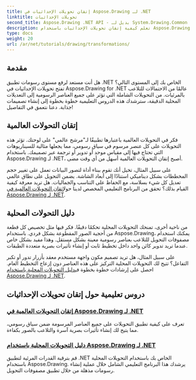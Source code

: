 ```yaml
---
title: إتقان تحويلات الإحداثيات في Aspose.Drawing لـ .NET
linktitle: تحويلات الإحداثيات
second_title: Aspose.Drawing .NET API - بديل لـ System.Drawing.Common
description: تعلم كيفية إتقان تحويلات الإحداثيات باستخدام Aspose.Drawing لـ .NET. اكتشف كيفية تنفيذ التحويلات العالمية والمحلية لتحقيق التميز البصري.
type: docs
weight: 20
url: /ar/net/tutorials/drawing/transformations/
---
```

## مقدمة

هل أنت مستعد لرفع مستوى رسومات تطبيق .NET الخاص بك إلى المستوى التالي؟ تفتح تحويلات الإحداثيات في Aspose.Drawing for .NET عالمًا من الاحتمالات للتلاعب بالمرئيات. من التحويلات الشاملة التي تؤثر على جميع العناصر الرسومية إلى التعديلات المحلية الدقيقة، سترشدك هذه الدروس التعليمية خطوة بخطوة إلى إنشاء تصميمات جذابة. دعنا نتعمق في التفاصيل!

## إتقان التحولات العالمية

فكر في التحويلات العالمية باعتبارها تطبيقًا لـ"مرشح عالمي" على لوحتك. تؤثر هذه التحويلات على كل عنصر مرسوم في سياق رسومي، مما يجعلها مثالية للسيناريوهات التي تحتاج فيها إلى مقياس موحد أو تدوير أو ترجمة عبر تصميمك. باستخدام Aspose.Drawing لـ .NET، أصبح إتقان التحويلات العالمية أسهل من أي وقت مضى.

 على سبيل المثال، تخيل أنك تقوم ببناء أداة لتصور البيانات تعمل على تغيير حجم المخططات بشكل ديناميكي استنادًا إلى أبعاد الشاشة. يضمن التحويل على نطاق عالمي تعديل كل شيء بسلاسة، مع الحفاظ على التناسب والجماليات. هل تريد معرفة كيفية القيام بذلك؟ تحقق من البرنامج التعليمي المخصص لدينا حول[إتقان التحويلات العالمية في Aspose.Drawing لـ .NET](./mastering-global-transformations/).

## دليل التحولات المحلية

من ناحية أخرى، تمنحك التحويلات المحلية تحكمًا دقيقًا. فكر فيها مثل تخصيص كل قطعة من أحجية الصور المقطوعة بشكل فردي. باستخدام Aspose.Drawing، يمكنك استخدام مصفوفات التحويل للتلاعب بعناصر رسومية معينة بشكل مستقل. وهذا مفيد بشكل خاص عندما تريد تدوير كائن واحد داخل تخطيط ثابت أو إنشاء تأثيرات بصرية متعددة الطبقات.

 على سبيل المثال، هل تريد تصميم مكون واجهة مستخدم معقد بأزرار تدور أو تكبر التفاعل؟ تتيح لك التحويلات المحلية التركيز على هذه العناصر دون إزعاج التخطيط العام. احصل على إرشادات خطوة بخطوة في[دليل التحويلات المحلية باستخدام Aspose.Drawing لـ .NET](./guide-to-local-transformation/).

## دروس تعليمية حول إتقان تحويلات الإحداثيات
### [إتقان التحويلات العالمية في Aspose.Drawing لـ .NET](./mastering-global-transformations/)
تعرف على كيفية تطبيق التحويلات على جميع العناصر المرسومة ضمن سياق رسومي، مما يتيح لك إنشاء تأثيرات بصرية آسرة والتلاعب بالصور بكفاءة.
### [دليل التحويلات المحلية باستخدام Aspose.Drawing لـ .NET](./guide-to-local-transformation/)
قم بترقية القدرات المرئية لتطبيق .NET الخاص بك باستخدام التحويلات المحلية باستخدام Aspose.Drawing. يرشدك هذا البرنامج التعليمي الشامل خلال عملية إنشاء رسومات مذهلة من خلال تطبيق مصفوفات التحويل.
